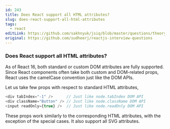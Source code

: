 ```yaml
---
id: 243
title: Does React support all HTML attributes?
slug: does-react-support-all-html-attributes
tags:
  - react
editLink: https://github.com/sakhnyuk/jsiq/blob/master/questions/theory/react/243.md
original: https://github.com/sudheerj/reactjs-interview-questions
---
```


### Does React support all HTML attributes?

As of React 16, both standard or custom DOM attributes are fully supported. Since React components often take both custom and DOM-related props, React uses the camelCase convention just like the DOM APIs.

Let us take few props with respect to standard HTML attributes,

```javascript
<div tabIndex="-1" />      // Just like node.tabIndex DOM API
<div className="Button" /> // Just like node.className DOM API
<input readOnly={true} />  // Just like node.readOnly DOM API
```

These props work similarly to the corresponding HTML attributes, with the exception of the special cases. It also support all SVG attributes.